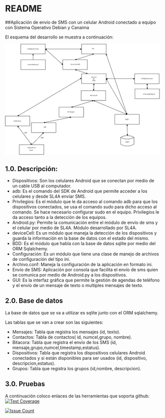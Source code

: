# README
##Aplicación de envío de SMS con un celular Android conectado a equipo con Sistema Operativo  Debian y Canaima

El esquema del desarrollo se muestra a continuación:

![Alt text](./doc/imagenes/esquema.png "Esquema del desarrollo")


## 1.0. Descripción:


* Dispositivos: Son los celulares Android que se conectan por medio de un cable USB al computador.
* adb: Es el comando del SDK de Android que permite acceder a los celulares y desde SL4A envíar SMS.
* Privilegios: Es el módulo que le da acceso al comando adb para que los dispositivos conectados, se usa el comando sudo para dicho acceso al comando. Se hace necesario configurar sudo en el equipo. Privilegios le da acceso tanto a la detección de los equipos.
* Android.py: Permite la comunicación entre el módulo de envío de sms y el celular por medio de SL4A. Módulo desarrollado por SL4A.
* deviceCell: Es un módulo que maneja la detección de los dispositivos y guarda la información en la base de datos con el estado del mismo. 
* BDD: Es el módulo que habla con la base de datos sqlite por medio del ORM Sqlalchemy.
* Configuración: Es un módulo que tiene una clase de manejo de archivos de configuración del tipo ini. 
* Archivo.conf: Maneja la configuración de la aplicación en formato ini.
* Envío de SMS: Aplicación por consola que facilita el envío de sms quien se comunica por medio de Android.py a los dispositivos.
* GUI: Es la interfaz gráfica que permite la gestión de agendas de teléfono y el envío de un mensaje de texto o multiples mensajes de texto. 

## 2.0. Base de datos

La base de datos que se va a utilizar es sqlite junto con el ORM sqlalchemy.

Las tablas que se van a crear son las siguientes:
+ Mensajes: Tabla que registra los mensajes (id, texto).
+ Contactos: Tabla de contactos( id, numcel,grupo, nombre).
+ Bitacora: Tabla que registra el envío de los SMS (id, mensaje,grupo,numcel,timestamp,estatus).
+ Dispositivos: Tabla que registra los dispositivos celulares Android conectados y si están disponibles para ser usados (id, dispositivo, descripcion,estatus).
+ Grupos: Tabla que registra los grupos (id,nombre, descripcion).

## 3.0. Pruebas

A continuación coloco enlaces de las herramientas que soporta github:
[![Test Coverage](https://codeclimate.com/github/ecrespo/python-android_sms/badges/coverage.svg)](https://codeclimate.com/github/ecrespo/python-android_sms/coverage)

[![Issue Count](https://codeclimate.com/github/ecrespo/python-android_sms/badges/issue_count.svg)](https://codeclimate.com/github/ecrespo/python-android_sms)

